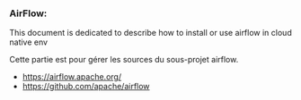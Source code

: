 ### AirFlow:
This document is dedicated to describe how to install or use airflow in cloud native env

Cette partie est pour gérer les sources du sous-projet airflow.
- https://airflow.apache.org/
- https://github.com/apache/airflow


